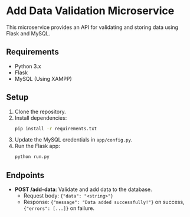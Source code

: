 # Add Data Validation Microservice

This microservice provides an API for validating and storing data using Flask and MySQL.

## Requirements

- Python 3.x
- Flask
- MySQL (Using XAMPP)

## Setup

1. Clone the repository.
2. Install dependencies:
    ```bash
    pip install -r requirements.txt
    ```
3. Update the MySQL credentials in `app/config.py`.
4. Run the Flask app:
    ```bash
    python run.py
    ```

## Endpoints

- **POST /add-data**: Validate and add data to the database.
  - Request body: `{"data": "<string>"}`
  - Response: `{"message": "Data added successfully!"}` on success, `{"errors": [...]}` on failure.

